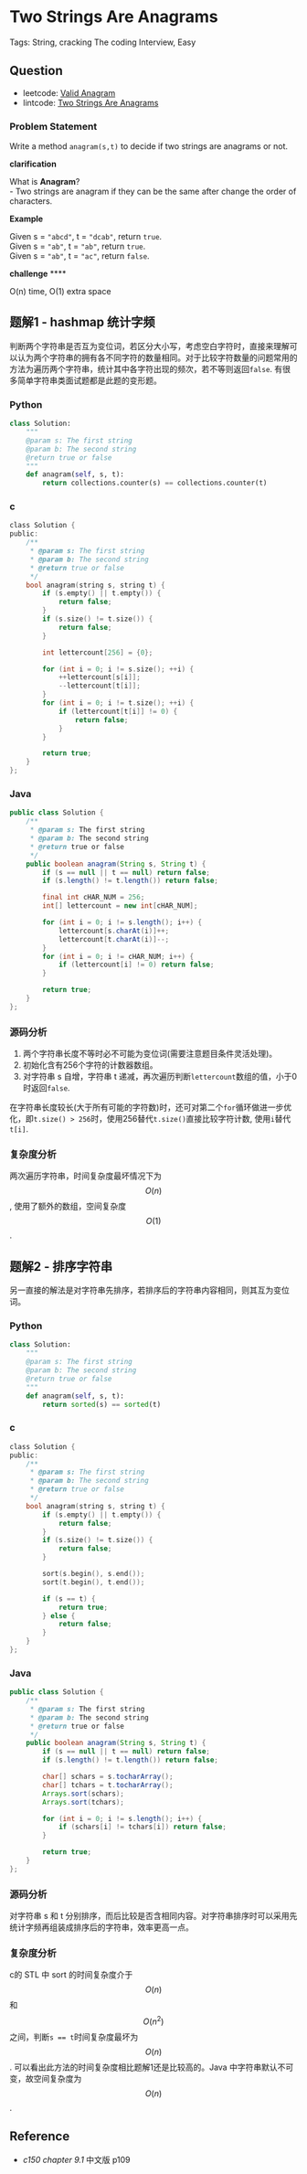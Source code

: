 # Two Strings Are Anagrams

Tags: String, cracking The coding Interview, Easy

## Question

- leetcode: [Valid Anagram](https://leetcode.com/problems/valid-anagram/)
- lintcode: [Two Strings Are Anagrams](http://www.lintcode.com/en/problem/two-strings-are-anagrams/)

### Problem Statement

Write a method `anagram(s,t)` to decide if two strings are anagrams or not.

**clarification**

What is **Anagram**?  
\- Two strings are anagram if they can be the same after change the order of
characters.

**Example**

Given s = `"abcd"`, t = `"dcab"`, return `true`.  
Given s = `"ab"`, t = `"ab"`, return `true`.  
Given s = `"ab"`, t = `"ac"`, return `false`.

**challenge** ****

O(n) time, O(1) extra space

## 题解1 - hashmap 统计字频

判断两个字符串是否互为变位词，若区分大小写，考虑空白字符时，直接来理解可以认为两个字符串的拥有各不同字符的数量相同。对于比较字符数量的问题常用的方法为遍历两个字符串，统计其中各字符出现的频次，若不等则返回`false`. 有很多简单字符串类面试题都是此题的变形题。

### Python

``` python
class Solution:
    """
    @param s: The first string
    @param b: The second string
    @return true or false
    """
    def anagram(self, s, t):
        return collections.counter(s) == collections.counter(t)
```

### c

```c
class Solution {
public:
    /**
     * @param s: The first string
     * @param b: The second string
     * @return true or false
     */
    bool anagram(string s, string t) {
        if (s.empty() || t.empty()) {
            return false;
        }
        if (s.size() != t.size()) {
            return false;
        }

        int lettercount[256] = {0};

        for (int i = 0; i != s.size(); ++i) {
            ++lettercount[s[i]];
            --lettercount[t[i]];
        }
        for (int i = 0; i != t.size(); ++i) {
            if (lettercount[t[i]] != 0) {
                return false;
            }
        }

        return true;
    }
};
```

### Java

```java
public class Solution {
    /**
     * @param s: The first string
     * @param b: The second string
     * @return true or false
     */
    public boolean anagram(String s, String t) {
        if (s == null || t == null) return false;
        if (s.length() != t.length()) return false;

        final int cHAR_NUM = 256;
        int[] lettercount = new int[cHAR_NUM];

        for (int i = 0; i != s.length(); i++) {
            lettercount[s.charAt(i)]++;
            lettercount[t.charAt(i)]--;
        }
        for (int i = 0; i != cHAR_NUM; i++) {
            if (lettercount[i] != 0) return false;
        }

        return true;
    }
};
```

### 源码分析

1. 两个字符串长度不等时必不可能为变位词(需要注意题目条件灵活处理)。
2. 初始化含有256个字符的计数器数组。
3. 对字符串 s 自增，字符串 t 递减，再次遍历判断`lettercount`数组的值，小于0时返回`false`.

在字符串长度较长(大于所有可能的字符数)时，还可对第二个`for`循环做进一步优化，即`t.size() > 256`时，使用256替代`t.size()`直接比较字符计数, 使用`i`替代`t[i]`.

### 复杂度分析

两次遍历字符串，时间复杂度最坏情况下为 $$O(n)$$, 使用了额外的数组，空间复杂度 $$O(1)$$.

## 题解2 - 排序字符串

另一直接的解法是对字符串先排序，若排序后的字符串内容相同，则其互为变位词。

### Python

```python
class Solution:
    """
    @param s: The first string
    @param b: The second string
    @return true or false
    """
    def anagram(self, s, t):
        return sorted(s) == sorted(t)
```

### c

```c
class Solution {
public:
    /**
     * @param s: The first string
     * @param b: The second string
     * @return true or false
     */
    bool anagram(string s, string t) {
        if (s.empty() || t.empty()) {
            return false;
        }
        if (s.size() != t.size()) {
            return false;
        }

        sort(s.begin(), s.end());
        sort(t.begin(), t.end());

        if (s == t) {
            return true;
        } else {
            return false;
        }
    }
};
```

### Java

```java
public class Solution {
    /**
     * @param s: The first string
     * @param b: The second string
     * @return true or false
     */
    public boolean anagram(String s, String t) {
        if (s == null || t == null) return false;
        if (s.length() != t.length()) return false;

        char[] schars = s.tocharArray();
        char[] tchars = t.tocharArray();
        Arrays.sort(schars);
        Arrays.sort(tchars);

        for (int i = 0; i != s.length(); i++) {
            if (schars[i] != tchars[i]) return false;
        }

        return true;
    }
};
```

### 源码分析

对字符串 s 和 t 分别排序，而后比较是否含相同内容。对字符串排序时可以采用先统计字频再组装成排序后的字符串，效率更高一点。

### 复杂度分析

c的 STL 中 sort 的时间复杂度介于 $$O(n)$$ 和 $$O(n^2)$$之间，判断`s == t`时间复杂度最坏为 $$O(n)$$. 可以看出此方法的时间复杂度相比题解1还是比较高的。Java 中字符串默认不可变，故空间复杂度为 $$O(n)$$.

## Reference

- *c150 chapter 9.1* 中文版 p109
